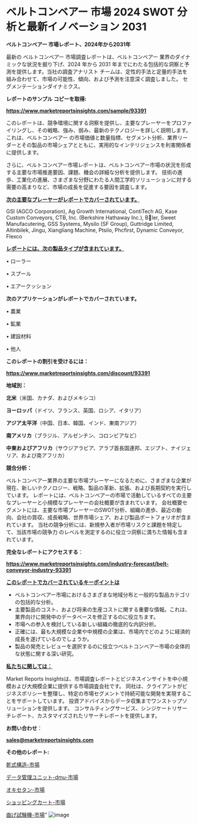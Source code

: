 # ベルトコンベアー 市場 2024 SWOT 分析と最新イノベーション 2031

<strong>ベルトコンベアー 市場レポート、2024年から2031年</strong>

最新の ベルトコンベアー 市場調査レポートは、ベルトコンベアー 業界のダイナミックな状況を掘り下げ、2024 年から 2031 年までにわたる包括的な洞察と予測を提供します。当社の調査アナリスト チームは、定性的手法と定量的手法を組み合わせて、市場の可能性、傾向、および予測を注意深く調査しました。 セグメンテーションダイナミクス。



<strong>レポートのサンプル コピーを取得:</strong> <a href=https://www.marketreportsinsights.com/sample/93391>

<strong><u>https://www.marketreportsinsights.com/sample/93391</u></strong></a>

このレポートは、競争環境に関する洞察を提供し、主要なプレーヤーをプロファイリングし、その戦略、強み、弱み、最新のテクノロジーを詳しく説明します。 これは、ベルトコンベアー の市場価値と数量指標、セグメント分析、業界リーダーとその製品の市場シェアとともに、実用的なインテリジェンスを利害関係者に提供します。

さらに、ベルトコンベアー市場レポートは、ベルトコンベアー市場の状況を形成する主要な市場推進要因、課題、機会の詳細な分析を提供します。 技術の進歩、工業化の進展、さまざまな分野にわたる人間工学的ソリューションに対する需要の高まりなど、市場の成長を促進する要因を調査します。



<strong><u>次の主要なプレーヤーがレポートでカバーされています。</u></strong>

GSI (AGCO Corporation), Ag Growth International, ContiTech AG, Kase Custom Conveyors, CTB, Inc. (Berkshire Hathaway Inc.), Bler, Sweet Manufacutering, GSS Systems, Mysilo (SF Group), Guttridge Limited, Altinbilek, Jingu, Xiangliang Machine, Ptsilo, Phcfirst, Dynamic Conveyor, Flexco



<strong><u><b>レポートには、次の製品タイプが含まれています。</b></u></strong>

• ローラー

• スプール

• エアークッション



<strong><b>次のアプリケーションがレポートでカバーされています。</b></strong>

• 農業

• 鉱業

• 建設材料

• 他人



<strong><b>このレポートの割引を受けるには：</b></strong><a href=https://www.marketreportsinsights.com/discount/93391>

<strong><u>https://www.marketreportsinsights.com/discount/93391</u></strong></a>



<strong>地域別：</strong>



<strong>北米</strong>（米国、カナダ、およびメキシコ）



<strong>ヨーロッパ</strong>（ドイツ、フランス、英国、ロシア、イタリア）



<strong>アジア太平洋</strong>（中国、日本、韓国、インド、東南アジア）



<strong>南アメリカ</strong>（ブラジル、アルゼンチン、コロンビアなど）



<strong>中東およびアフリカ</strong>（サウジアラビア、アラブ首長国連邦、エジプト、ナイジェリア、および南アフリカ）



<strong>競合分析：</strong>

ベルトコンベアー業界の主要な市場プレーヤーになるために、さまざまな企業が現在、新しいテクノロジー、戦略、製品の革新、拡張、および長期契約を実行しています。 レポートには、ベルトコンベアーの市場で活動しているすべての主要なプレーヤーと小規模なプレーヤーの会社概要が含まれています。 会社概要セグメントには、主要な市場プレーヤーのSWOT分析、組織の進歩、最近の動向、会社の買収、成長戦略、世界市場シェア、および製品ポートフォリオが含まれています。 当社の競争分析には、新規参入者が市場リスクと課題を特定して、当該市場の競争力 のレベルを測定するのに役立つ洞察に満ちた情報も含まれています。



<strong>完全なレポートにアクセスする</strong>：

<a href=https://www.marketreportsinsights.com/industry-forecast/belt-conveyor-industry-93391>

<strong><u>https://www.marketreportsinsights.com/industry-forecast/belt-conveyor-industry-93391</u></strong></a>



<strong><u><b>このレポートでカバーされているキーポイントは</b></u></strong>
<ul>
  <li>ベルトコンベアー市場におけるさまざまな地域分布と一般的な製品カテゴリの包括的な分析。</li>
  <li>主要製品のコスト、および将来の生産コストに関する重要な情報。これは、業界向けに開発中のデータベースを修正するのに役立ちます。</li>
  <li>市場への参入を検討している新しい組織の徹底的な内訳分析。</li>
  <li>正確には、最も大規模な企業や中規模の企業は、市場内でどのように経済的成長を遂げているのでしょうか。</li>
  <li>製品の発売とレビューを選択するのに役立つベルトコンベアー市場の全体的な状態に関する深い研究。</li>
</ul>


<strong><u><b>私たちに関しては：</b></u></strong>

Market Reports Insightsは、市場調査レポートとビジネスインサイトを中小規模および大規模企業に提供する市場調査会社です。 同社は、クライアントがビジネスポリシーを整理し、特定の市場セグメントで持続可能な開発を実現することをサポートしています。 投資アドバイスからデータ収集までワンストップソリューションを提供します。 コンサルティングサービス、シンジケートリサーチレポート、カスタマイズされたリサーチレポートを提供します。



<strong><b>お問い合わせ</b></strong>：

<a href=mailto:sales@marketreportsinsights.com>

<strong><u>sales@marketreportsinsights.com</u></strong></a>



<strong>その他のレポート:</strong>

<a href=https://www.linkedin.com/pulse/乾式構造-市場-2023-競争分析と事業成長-2030-consumer-connection-collective-360-fe6rf/>乾式構造-市場</a>

<a href=https://www.linkedin.com/pulse/データ管理ユニット-dmu-市場-2023-新興市場-将来の動向と市場需要-d8phf/>データ管理ユニット-dmu-市場</a>

<a href=https://www.linkedin.com/pulse/オキセタン-市場-2023-最新の-cagr-および成長分析-2030-pmvof/>オキセタン-市場</a>

<a href=https://www.linkedin.com/pulse/ショッピングカート-市場-2023-総合分析と事業成長戦略-2030-pr-news-hub-somxc/>ショッピングカート-市場</a>

<a href=https://www.linkedin.com/pulse/曲げ試験機-市場-2023-swot-分析と最新イノベーション-2030-28p1f/>曲げ試験機-市場</a>"
![image](https://github.com/gayatriri2/Market-Trends/assets/166717496/a265454b-733a-43c6-9c0b-69f4f1c85340)
